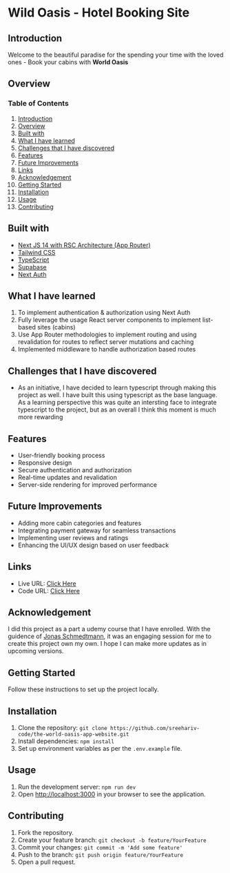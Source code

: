# Wild Oasis - Hotel Booking Site

## Introduction

Welcome to the beautiful paradise for the spending your time with the loved ones - Book your cabins with **World Oasis**

## Overview

### Table of Contents

1. [Introduction](#introduction)
2. [Overview](#overview)
3. [Built with](#built-with)
4. [What I have learned](#what-i-have-learned)
5. [Challenges that I have discovered](#challenges-that-i-have-discovered)
6. [Features](#features)
7. [Future Improvements](#future-improvements)
8. [Links](#links)
9. [Acknowledgement](#acknowledgement)
10. [Getting Started](#getting-started)
11. [Installation](#installation)
12. [Usage](#usage)
13. [Contributing](#contributing)


## Built with

- [Next JS 14 with RSC Architecture (App Router)](https://nextjs.org/)
- [Tailwind CSS](https://tailwindcss.com/)
- [TypeScript](https://www.typescriptlang.org/)
- [Supabase](https://supabase.com/)
- [Next Auth](https://next-auth.js.org/)

## What I have learned

1. To implement authentication & authorization using Next Auth
2. Fully leverage the usage React server components to implement list-based sites (cabins)
3. Use App Router methodologies to implement routing and using revalidation for routes to reflect server mutations and caching
4. Implemented middleware to handle authorization based routes

## Challenges that I have discovered

- As an initiative, I have decided to learn typescript through making this project as well. I have built this using typescript as the base language. As a learning perspective this was quite an intersting face to integrate typescript to the project, but as an overall I think this moment is much more rewarding

## Features

- User-friendly booking process
- Responsive design
- Secure authentication and authorization
- Real-time updates and revalidation
- Server-side rendering for improved performance

## Future Improvements

- Adding more cabin categories and features
- Integrating payment gateway for seamless transactions
- Implementing user reviews and ratings
- Enhancing the UI/UX design based on user feedback

## Links

- Live URL: [Click Here](https://the-world-oasis-app-web.vercel.app/account)
- Code URL: [Click Here](https://github.com/sreehariv-code/the-world-oasis-app-website)

## Acknowledgement

I did this project as a part a udemy course that I have enrolled. With the guidence of [Jonas Schmedtmann](https://x.com/jonasschmedtman), it was an engaging session for me to create this project own my own. I hope I can make more updates as in upcoming versions.

## Getting Started

Follow these instructions to set up the project locally.

## Installation

1. Clone the repository: `git clone https://github.com/sreehariv-code/the-world-oasis-app-website.git`
2. Install dependencies: `npm install`
3. Set up environment variables as per the `.env.example` file.

## Usage

1. Run the development server: `npm run dev`
2. Open [http://localhost:3000](http://localhost:3000) in your browser to see the application.

## Contributing

1. Fork the repository.
2. Create your feature branch: `git checkout -b feature/YourFeature`
3. Commit your changes: `git commit -m 'Add some feature'`
4. Push to the branch: `git push origin feature/YourFeature`
5. Open a pull request.
